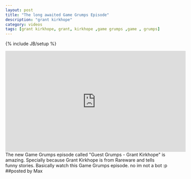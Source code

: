 ```yaml
---
layout: post
title: "The long awaited Game Grumps Episode"
description: "grant kirkhope"
category: videos
tags: [grant kirkhope, grant, kirkhope ,game grumps ,game , grumps]
---
```

{% include JB/setup %}
<iframe width="560" height="315" src="http://www.youtube.com/embed/t70l-9n1rCQ" frameborder="0">   </iframe>
The new Game Grumps episode called "Guest Grumps - Grant Kirkhope" is amazing. Specially because Grant Kirkhope is from
Rareware and tells funny stories. Basically watch this Game Grumps episode. no im not a bot :p
##posted by Max